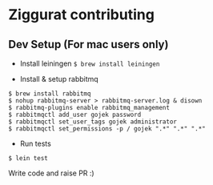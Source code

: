 # Ziggurat contributing 


## Dev Setup (For mac users only)

- Install leiningen
```$ brew install leiningen```

- Install & setup rabbitmq 
```
$ brew install rabbitmq
$ nohup rabbitmq-server > rabbitmq-server.log & disown
$ rabbitmq-plugins enable rabbitmq_management
$ rabbitmqctl add_user gojek password
$ rabbitmqctl set_user_tags gojek administrator
$ rabbitmqctl set_permissions -p / gojek ".*" ".*" ".*"

```

- Run tests

```$ lein test```

Write code and raise PR :)
